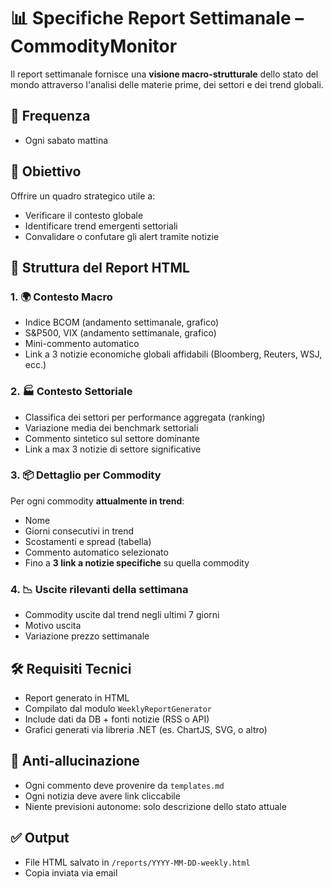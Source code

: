 # 📊 Specifiche Report Settimanale – CommodityMonitor

Il report settimanale fornisce una **visione macro-strutturale** dello stato del mondo attraverso l'analisi delle materie prime, dei settori e dei trend globali.

## 📆 Frequenza
- Ogni sabato mattina

## 🎯 Obiettivo
Offrire un quadro strategico utile a:
- Verificare il contesto globale
- Identificare trend emergenti settoriali
- Convalidare o confutare gli alert tramite notizie

## 🧱 Struttura del Report HTML

### 1. 🌍 Contesto Macro
- Indice BCOM (andamento settimanale, grafico)
- S&P500, VIX (andamento settimanale, grafico)
- Mini-commento automatico
- Link a 3 notizie economiche globali affidabili (Bloomberg, Reuters, WSJ, ecc.)

### 2. 🏭 Contesto Settoriale
- Classifica dei settori per performance aggregata (ranking)
- Variazione media dei benchmark settoriali
- Commento sintetico sul settore dominante
- Link a max 3 notizie di settore significative

### 3. 📦 Dettaglio per Commodity
Per ogni commodity **attualmente in trend**:
- Nome
- Giorni consecutivi in trend
- Scostamenti e spread (tabella)
- Commento automatico selezionato
- Fino a **3 link a notizie specifiche** su quella commodity

### 4. 📉 Uscite rilevanti della settimana
- Commodity uscite dal trend negli ultimi 7 giorni
- Motivo uscita
- Variazione prezzo settimanale

## 🛠️ Requisiti Tecnici
- Report generato in HTML
- Compilato dal modulo `WeeklyReportGenerator`
- Include dati da DB + fonti notizie (RSS o API)
- Grafici generati via libreria .NET (es. ChartJS, SVG, o altro)

## 🔐 Anti-allucinazione
- Ogni commento deve provenire da `templates.md`
- Ogni notizia deve avere link cliccabile
- Niente previsioni autonome: solo descrizione dello stato attuale

## ✅ Output
- File HTML salvato in `/reports/YYYY-MM-DD-weekly.html`
- Copia inviata via email